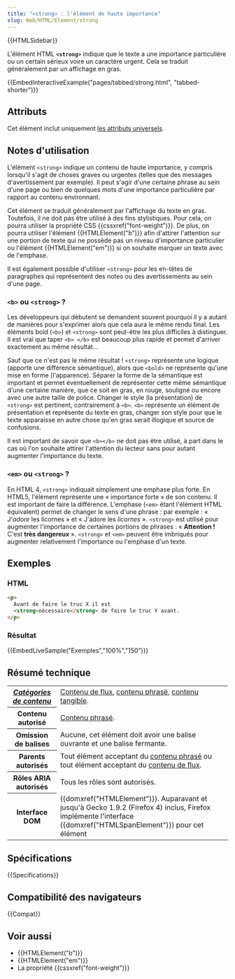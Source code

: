 ```yaml
---
title: "<strong> : l'élément de haute importance"
slug: Web/HTML/Element/strong
---
```


{{HTMLSidebar}}

L'élément HTML **`<strong>`** indique que le texte a une importance particulière ou un certain sérieux voire un caractère urgent. Cela se traduit généralement par un affichage en gras.

{{EmbedInteractiveExample("pages/tabbed/strong.html", "tabbed-shorter")}}

## Attributs

Cet élément inclut uniquement [les attributs universels](/fr/docs/Web/HTML/Attributs_universels).

## Notes d'utilisation

L'élément `<strong>` indique un contenu de haute importance, y compris lorsqu'il s'agit de choses graves ou urgentes (telles que des messages d'avertissement par exemple). Il peut s'agir d'une certaine phrase au sein d'une page ou bien de quelques mots d'une importance particulière par rapport au contenu environnant.

Cet élément se traduit généralement par l'affichage du texte en gras. Toutefois, il ne doit pas être utilisé à des fins stylistiques. Pour cela, on pourra utiliser la propriété CSS {{cssxref("font-weight")}}. De plus, on pourra utiliser l'élément {{HTMLElement("b")}} afin d'attirer l'attention sur une portion de texte qui ne possède pas un niveau d'importance particulier ou l'élément {{HTMLElement("em")}} si on souhaite marquer un texte avec de l'emphase.

Il est également possible d'utiliser `<strong>` pour les en-têtes de paragraphes qui représentent des notes ou des avertissements au sein d'une page.

### `<b>` ou `<strong>` ?

Les développeurs qui débutent se demandent souvent pourquoi il y a autant de manières pour s'exprimer alors que cela aura le même rendu final. Les éléments bold (`<b>`) et `<strong>` sont peut-être les plus difficiles à distinguer. Il est vrai que taper `<b> </b>` est beaucoup plus rapide et permet d'arriver exactement au même résultat…

Sauf que ce n'est pas le même résultat ! `<strong>` représente une logique (apporte une différence sémantique), alors que `<bold>` ne représente qu'une mise en forme (l'apparence). Séparer la forme de la sémantique est important et permet éventuellement de représenter cette même sémantique d'une certaine manière, que ce soit en gras, en rouge, souligné ou encore avec une autre taille de police. Changer le style (la présentation) de `<strong>` est pertinent, contrairement à `<b>`. `<b>` représente un élément de présentation et représente du texte en gras, changer son style pour que le texte apparaisse en autre chose qu'en gras serait illogique et source de confusions.

Il est important de savoir que `<b></b>` ne doit pas être utilisé, à part dans le cas où l'on souhaite attirer l'attention du lecteur sans pour autant augmenter l'importance du texte.

### `<em>` ou `<strong>` ?

En HTML 4, `<strong>` indiquait simplement une emphase plus forte. En HTML5, l'élément représente une « importance forte » de son contenu. Il est important de faire la différence. L'emphase (`<em>` étant l'élément HTML équivalent) permet de changer le sens d'une phrase : par exemple : « J'_adore_ les licornes » et « J'adore les _licornes_ ». `<strong>` est utilisé pour augmenter l'importance de certaines portions de phrases : « **Attention !** C'est **très dangereux** ». `<strong>` et `<em>` peuvent être imbriqués pour augmenter relativement l'importance ou l'emphase d'un texte.

## Exemples

### HTML

```html
<p>
  Avant de faire le truc X il est
  <strong>nécessaire</strong> de faire le truc Y avant.
</p>
```

### Résultat

{{EmbedLiveSample("Exemples","100%","150")}}

## Résumé technique

<table class="properties">
  <tbody>
    <tr>
      <th scope="row">
        <dfn
          ><a href="/fr/docs/Web/HTML/Catégorie_de_contenu"
            >Catégories de contenu</a
          ></dfn
        >
      </th>
      <td>
        <a href="/fr/docs/Web/HTML/Catégorie_de_contenu#Contenu_de_flux"
          >Contenu de flux</a
        >,
        <a
          href="/fr/docs/Web/HTML/Catégorie_de_contenu#Contenu_phras.C3.A9"
          >contenu phrasé</a
        >,
        <a href="/fr/docs/Web/HTML/Catégorie_de_contenu#Contenu_tangible"
          >contenu tangible</a
        >.
      </td>
    </tr>
    <tr>
      <th scope="row">Contenu autorisé</th>
      <td>
        <a
          href="/fr/docs/Web/HTML/Catégorie_de_contenu#Contenu_phras.C3.A9"
          >Contenu phrasé</a
        >.
      </td>
    </tr>
    <tr>
      <th scope="row">Omission de balises</th>
      <td>
        Aucune, cet élément doit avoir une balise ouvrante et une balise
        fermante.
      </td>
    </tr>
    <tr>
      <th scope="row">Parents autorisés</th>
      <td>
        Tout élément acceptant du
        <a
          href="/fr/docs/Web/HTML/Catégorie_de_contenu#Contenu_phras.C3.A9"
          >contenu phrasé</a
        >
        ou tout élément acceptant du
        <a href="/fr/docs/Web/HTML/Catégorie_de_contenu#Contenu_de_flux"
          >contenu de flux</a
        >.
      </td>
    </tr>
    <tr>
      <th scope="row">Rôles ARIA autorisés</th>
      <td>Tous les rôles sont autorisés.</td>
    </tr>
    <tr>
      <th scope="row">Interface DOM</th>
      <td>
        {{domxref("HTMLElement")}}. Auparavant et jusqu'à Gecko 1.9.2
        (Firefox 4) inclus, Firefox implémente l'interface
        {{domxref("HTMLSpanElement")}} pour cet élément
      </td>
    </tr>
  </tbody>
</table>

## Spécifications

{{Specifications}}

## Compatibilité des navigateurs

{{Compat}}

## Voir aussi

- {{HTMLElement("b")}}
- {{HTMLElement("em")}}
- La propriété {{cssxref("font-weight")}}
